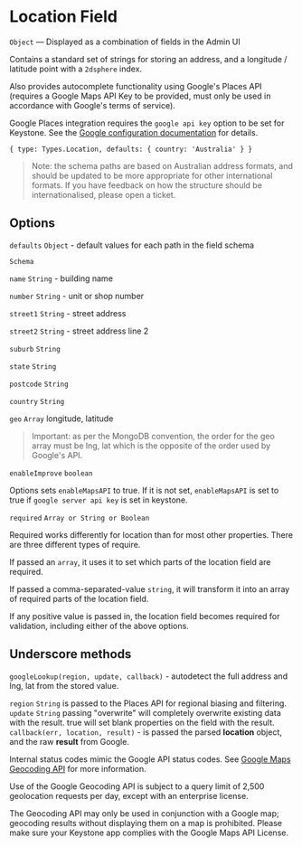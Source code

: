 # Location Field

`Object` — Displayed as a combination of fields in the Admin UI

Contains a standard set of strings for storing an address, and a longitude / latitude point with a `2dsphere` index.

Also provides autocomplete functionality using Google's Places API (requires a Google Maps API Key to be provided, must only be used in accordance with Google's terms of service).

Google Places integration requires the `google api key` option to be set for Keystone. See the [Google configuration documentation](http://keystonejs.com/docs/configuration/#services-google) for details.

```
{ type: Types.Location, defaults: { country: 'Australia' } }
```

> Note: the schema paths are based on Australian address formats, and should be updated to be more appropriate for other international formats. If you have feedback on how the structure should be internationalised, please open a ticket.

## Options

`defaults` `Object` - default values for each path in the field schema

`Schema`

`name` `String` - building name

`number` `String` - unit or shop number

`street1` `String` - street address

`street2` `String` - street address line 2

`suburb` `String`

`state` `String`

`postcode` `String`

`country` `String`

`geo` `Array` longitude, latitude

> Important: as per the MongoDB convention, the order for the geo array must be lng, lat which is the opposite of the order used by Google's API.

`enableImprove` `boolean`

Options sets `enableMapsAPI` to true. If it is not set, `enableMapsAPI` is set to true if `google server api key` is set in keystone.

`required` `Array or String or Boolean`

Required works differently for location than for most other properties. There are three different types of require.

If passed an `array`, it uses it to set which parts of the location field are required.

If passed a comma-separated-value `string`, it will transform it into an array of required parts of the location field.

If any positive value is passed in, the location field becomes required for validation, including either of the above options.

## Underscore methods

`googleLookup(region, update, callback)` - autodetect the full address and lng, lat from the stored value.

`region` `String` is passed to the Places API for regional biasing and filtering.
`update` `String` passing "overwrite" will completely overwrite existing data with the result. true will set blank properties on the field with the result.
`callback(err, location, result)` - is passed the parsed **location** object, and the raw **result** from Google.

Internal status codes mimic the Google API status codes. See [Google Maps Geocoding API](https://developers.google.com/maps/documentation/geocoding) for more information.

Use of the Google Geocoding API is subject to a query limit of 2,500 geolocation requests per day, except with an enterprise license.

The Geocoding API may only be used in conjunction with a Google map; geocoding results without displaying them on a map is prohibited. Please make sure your Keystone app complies with the Google Maps API License.
